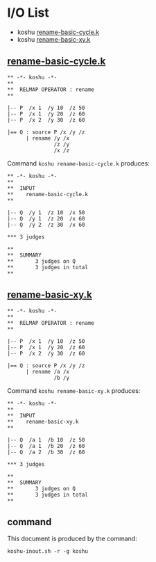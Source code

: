 # I/O List

- koshu [rename-basic-cycle.k](#rename-basic-cyclek)
- koshu [rename-basic-xy.k](#rename-basic-xyk)



## [rename-basic-cycle.k](rename-basic-cycle.k)

```
** -*- koshu -*-
**
**  RELMAP OPERATOR : rename
**

|-- P  /x 1  /y 10  /z 50
|-- P  /x 1  /y 20  /z 60
|-- P  /x 2  /y 30  /z 60

|== Q : source P /x /y /z
      | rename /y /x
               /z /y
               /x /z
```

Command `koshu rename-basic-cycle.k` produces:

```
** -*- koshu -*-
**
**  INPUT
**    rename-basic-cycle.k
**

|-- Q  /y 1  /z 10  /x 50
|-- Q  /y 1  /z 20  /x 60
|-- Q  /y 2  /z 30  /x 60

*** 3 judges

**
**  SUMMARY
**       3 judges on Q
**       3 judges in total
**
```



## [rename-basic-xy.k](rename-basic-xy.k)

```
** -*- koshu -*-
**
**  RELMAP OPERATOR : rename
**

|-- P  /x 1  /y 10  /z 50
|-- P  /x 1  /y 20  /z 60
|-- P  /x 2  /y 30  /z 60

|== Q : source P /x /y /z
      | rename /a /x
               /b /y

```

Command `koshu rename-basic-xy.k` produces:

```
** -*- koshu -*-
**
**  INPUT
**    rename-basic-xy.k
**

|-- Q  /a 1  /b 10  /z 50
|-- Q  /a 1  /b 20  /z 60
|-- Q  /a 2  /b 30  /z 60

*** 3 judges

**
**  SUMMARY
**       3 judges on Q
**       3 judges in total
**
```



## command

This document is produced by the command:

```
koshu-inout.sh -r -g koshu
```
